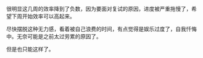 很明显这几周的效率降到了负数，因为要面对复试的原因，进度被严重拖慢了，希望下周开始效率可以高起来。

尽快摆脱这种无力感，看着被自己浪费的时间，有点觉得是娱乐过度了，自我忏悔中。无奈可能是之前太过劳累的原因了。

但是也只能这样了。